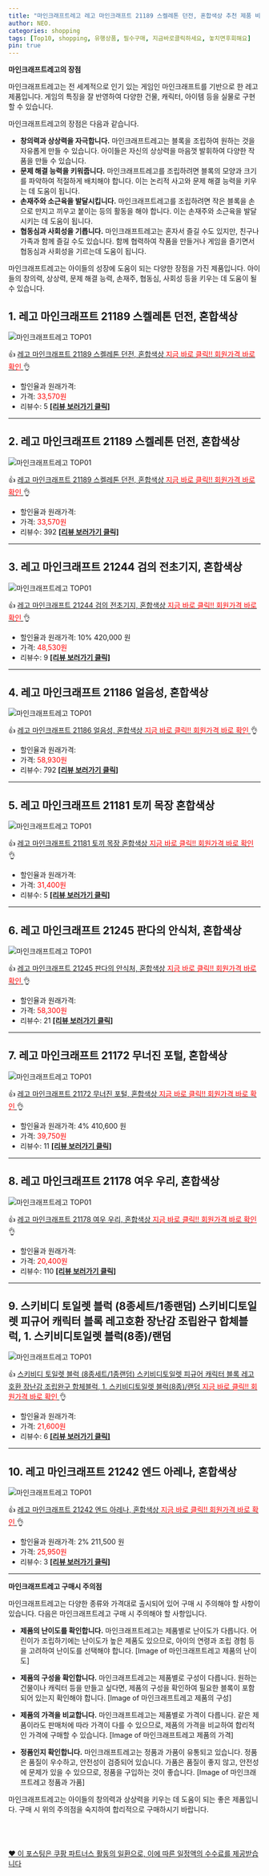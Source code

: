 ```yaml
---
title: "마인크래프트레고 레고 마인크래프트 21189 스켈레톤 던전, 혼합색상 추천 제품 비교 최저 가격 비교 장점 구매가이드"
author: NEO.
categories: shopping
tags: [Top10, shopping, 유행상품, 필수구매, 지금바로클릭하세요, 놓치면후회해요]
pin: true
---
```

**마인크래프트레고의 장점**

마인크래프트레고는 전 세계적으로 인기 있는 게임인 마인크래프트를 기반으로 한 레고 제품입니다. 게임의 특징을 잘 반영하여 다양한 건물, 캐릭터, 아이템 등을 실물로 구현할 수 있습니다.

마인크래프트레고의 장점은 다음과 같습니다.

* **창의력과 상상력을 자극합니다.** 마인크래프트레고는 블록을 조립하여 원하는 것을 자유롭게 만들 수 있습니다. 아이들은 자신의 상상력을 마음껏 발휘하여 다양한 작품을 만들 수 있습니다.
* **문제 해결 능력을 키워줍니다.** 마인크래프트레고를 조립하려면 블록의 모양과 크기를 파악하여 적절하게 배치해야 합니다. 이는 논리적 사고와 문제 해결 능력을 키우는 데 도움이 됩니다.
* **손재주와 소근육을 발달시킵니다.** 마인크래프트레고를 조립하려면 작은 블록을 손으로 만지고 끼우고 붙이는 등의 활동을 해야 합니다. 이는 손재주와 소근육을 발달시키는 데 도움이 됩니다.
* **협동심과 사회성을 기릅니다.** 마인크래프트레고는 혼자서 즐길 수도 있지만, 친구나 가족과 함께 즐길 수도 있습니다. 함께 협력하여 작품을 만들거나 게임을 즐기면서 협동심과 사회성을 기르는데 도움이 됩니다.

마인크래프트레고는 아이들의 성장에 도움이 되는 다양한 장점을 가진 제품입니다. 아이들의 창의력, 상상력, 문제 해결 능력, 손재주, 협동심, 사회성 등을 키우는 데 도움이 될 수 있습니다.

   

## 1. 레고 마인크래프트 21189 스켈레톤 던전, 혼합색상

![마인크래프트레고 TOP01](https://thumbnail6.coupangcdn.com/thumbnails/remote/490x490ex/image/retail/images/4336440482871013-b7ce9fae-c210-430d-85b0-ea199b7ea23a.jpg)


👍 [레고 마인크래프트 21189 스켈레톤 던전, 혼합색상 <font color=red> 지금 바로 클릭!! 회원가격 바로 확인 </font> ](https://link.coupang.com/re/AFFSDP?lptag=AF3617701&subid=GithubCoopas&pageKey=6701530335&traceid=V0-153&itemId=15524825937&vendorItemId=82744050724) 👌 


- 할인율과 원래가격: 
- 가격: <span style='color:red'>33,570원</span>
- 리뷰수: 5  [**[리뷰 보러가기 클릭]**](https://link.coupang.com/re/AFFSDP?lptag=AF3617701&subid=GithubCoopas&pageKey=6701530335&traceid=V0-153&itemId=15524825937&vendorItemId=82744050724)

---


   

## 2. 레고 마인크래프트 21189 스켈레톤 던전, 혼합색상

![마인크래프트레고 TOP01](https://thumbnail6.coupangcdn.com/thumbnails/remote/490x490ex/image/retail/images/4336440482871013-b7ce9fae-c210-430d-85b0-ea199b7ea23a.jpg)


👍 [레고 마인크래프트 21189 스켈레톤 던전, 혼합색상 <font color=red> 지금 바로 클릭!! 회원가격 바로 확인 </font> ](https://link.coupang.com/re/AFFSDP?lptag=AF3617701&subid=GithubCoopas&pageKey=6701530335&traceid=V0-153&itemId=15524825937&vendorItemId=82744050724) 👌 


- 할인율과 원래가격: 
- 가격: <span style='color:red'>33,570원</span>
- 리뷰수: 392  [**[리뷰 보러가기 클릭]**](https://link.coupang.com/re/AFFSDP?lptag=AF3617701&subid=GithubCoopas&pageKey=6701530335&traceid=V0-153&itemId=15524825937&vendorItemId=82744050724)

---


   

## 3. 레고 마인크래프트 21244 검의 전초기지, 혼합색상

![마인크래프트레고 TOP01](https://thumbnail10.coupangcdn.com/thumbnails/remote/490x490ex/image/retail/images/2022/12/15/13/7/a1fa2fe5-585b-445f-961a-21799d833749.png)


👍 [레고 마인크래프트 21244 검의 전초기지, 혼합색상 <font color=red> 지금 바로 클릭!! 회원가격 바로 확인 </font> ](https://link.coupang.com/re/AFFSDP?lptag=AF3617701&subid=GithubCoopas&pageKey=6997055507&traceid=V0-153&itemId=17145507905&vendorItemId=84318278579) 👌 


- 할인율과 원래가격: 10%  420,000   원
- 가격: <span style='color:red'>48,530원</span>
- 리뷰수: 9  [**[리뷰 보러가기 클릭]**](https://link.coupang.com/re/AFFSDP?lptag=AF3617701&subid=GithubCoopas&pageKey=6997055507&traceid=V0-153&itemId=17145507905&vendorItemId=84318278579)

---


   

## 4. 레고 마인크래프트 21186 얼음성, 혼합색상

![마인크래프트레고 TOP01](https://thumbnail7.coupangcdn.com/thumbnails/remote/490x490ex/image/retail/images/4332275216615754-a9891a2d-36a6-44be-8d9b-614c00c3585e.jpg)


👍 [레고 마인크래프트 21186 얼음성, 혼합색상 <font color=red> 지금 바로 클릭!! 회원가격 바로 확인 </font> ](https://link.coupang.com/re/AFFSDP?lptag=AF3617701&subid=GithubCoopas&pageKey=6538633278&traceid=V0-153&itemId=14548349561&vendorItemId=81790711880) 👌 


- 할인율과 원래가격: 
- 가격: <span style='color:red'>58,930원</span>
- 리뷰수: 792  [**[리뷰 보러가기 클릭]**](https://link.coupang.com/re/AFFSDP?lptag=AF3617701&subid=GithubCoopas&pageKey=6538633278&traceid=V0-153&itemId=14548349561&vendorItemId=81790711880)

---


   

## 5. 레고 마인크래프트 21181 토끼 목장 혼합색상

![마인크래프트레고 TOP01](https://thumbnail6.coupangcdn.com/thumbnails/remote/490x490ex/image/retail/images/4345302065791913-66cbe7ba-1177-49c3-a91c-0907d0b72379.jpg)


👍 [레고 마인크래프트 21181 토끼 목장 혼합색상 <font color=red> 지금 바로 클릭!! 회원가격 바로 확인 </font> ](https://link.coupang.com/re/AFFSDP?lptag=AF3617701&subid=GithubCoopas&pageKey=6239376040&traceid=V0-153&itemId=12585406117&vendorItemId=79853390170) 👌 


- 할인율과 원래가격: 
- 가격: <span style='color:red'>31,400원</span>
- 리뷰수: 5  [**[리뷰 보러가기 클릭]**](https://link.coupang.com/re/AFFSDP?lptag=AF3617701&subid=GithubCoopas&pageKey=6239376040&traceid=V0-153&itemId=12585406117&vendorItemId=79853390170)

---


   

## 6. 레고 마인크래프트 21245 판다의 안식처, 혼합색상

![마인크래프트레고 TOP01](https://thumbnail10.coupangcdn.com/thumbnails/remote/490x490ex/image/retail/images/2022/12/15/13/7/ea7f3063-b24f-4f27-befe-c83cca879272.png)


👍 [레고 마인크래프트 21245 판다의 안식처, 혼합색상 <font color=red> 지금 바로 클릭!! 회원가격 바로 확인 </font> ](https://link.coupang.com/re/AFFSDP?lptag=AF3617701&subid=GithubCoopas&pageKey=6997055966&traceid=V0-153&itemId=17145509462&vendorItemId=84318280144) 👌 


- 할인율과 원래가격: 
- 가격: <span style='color:red'>58,300원</span>
- 리뷰수: 21  [**[리뷰 보러가기 클릭]**](https://link.coupang.com/re/AFFSDP?lptag=AF3617701&subid=GithubCoopas&pageKey=6997055966&traceid=V0-153&itemId=17145509462&vendorItemId=84318280144)

---


   

## 7. 레고 마인크래프트 21172 무너진 포털, 혼합색상

![마인크래프트레고 TOP01](https://thumbnail7.coupangcdn.com/thumbnails/remote/490x490ex/image/rs_quotation_api/flcz2wlj/bd9f2de366054d47a64281a83eabb035.jpg)


👍 [레고 마인크래프트 21172 무너진 포털, 혼합색상 <font color=red> 지금 바로 클릭!! 회원가격 바로 확인 </font> ](https://link.coupang.com/re/AFFSDP?lptag=AF3617701&subid=GithubCoopas&pageKey=5613542553&traceid=V0-153&itemId=9077473158&vendorItemId=76363748070) 👌 


- 할인율과 원래가격: 4%  410,600   원
- 가격: <span style='color:red'>39,750원</span>
- 리뷰수: 11  [**[리뷰 보러가기 클릭]**](https://link.coupang.com/re/AFFSDP?lptag=AF3617701&subid=GithubCoopas&pageKey=5613542553&traceid=V0-153&itemId=9077473158&vendorItemId=76363748070)

---


   

## 8. 레고 마인크래프트 21178 여우 우리, 혼합색상

![마인크래프트레고 TOP01](https://thumbnail9.coupangcdn.com/thumbnails/remote/490x490ex/image/rs_quotation_api/o0y5ggek/3d4c0b2a1b034fc39d0ce6f97f0e0fff.jpg)


👍 [레고 마인크래프트 21178 여우 우리, 혼합색상 <font color=red> 지금 바로 클릭!! 회원가격 바로 확인 </font> ](https://link.coupang.com/re/AFFSDP?lptag=AF3617701&subid=GithubCoopas&pageKey=6239376126&traceid=V0-153&itemId=12585406587&vendorItemId=79853390447) 👌 


- 할인율과 원래가격: 
- 가격: <span style='color:red'>20,400원</span>
- 리뷰수: 110  [**[리뷰 보러가기 클릭]**](https://link.coupang.com/re/AFFSDP?lptag=AF3617701&subid=GithubCoopas&pageKey=6239376126&traceid=V0-153&itemId=12585406587&vendorItemId=79853390447)

---


   

## 9. 스키비디 토일렛 블럭 (8종세트/1종랜덤) 스키비디토일렛 피규어 캐릭터 블록 레고호환 장난감 조립완구 합체블럭, 1. 스키비디토일렛 블럭(8종)/랜덤

![마인크래프트레고 TOP01](https://thumbnail8.coupangcdn.com/thumbnails/remote/490x490ex/image/vendor_inventory/b142/3ad7f952ffc38178f89aa77c205b63736165e9bbdfe75792ca54c0ef9718.jpg)


👍 [스키비디 토일렛 블럭 (8종세트/1종랜덤) 스키비디토일렛 피규어 캐릭터 블록 레고호환 장난감 조립완구 합체블럭, 1. 스키비디토일렛 블럭(8종)/랜덤 <font color=red> 지금 바로 클릭!! 회원가격 바로 확인 </font> ](https://link.coupang.com/re/AFFSDP?lptag=AF3617701&subid=GithubCoopas&pageKey=7658092333&traceid=V0-153&itemId=20394440888&vendorItemId=87268530361) 👌 


- 할인율과 원래가격: 
- 가격: <span style='color:red'>21,600원</span>
- 리뷰수: 6  [**[리뷰 보러가기 클릭]**](https://link.coupang.com/re/AFFSDP?lptag=AF3617701&subid=GithubCoopas&pageKey=7658092333&traceid=V0-153&itemId=20394440888&vendorItemId=87268530361)

---


   

## 10. 레고 마인크래프트 21242 엔드 아레나, 혼합색상

![마인크래프트레고 TOP01](https://thumbnail9.coupangcdn.com/thumbnails/remote/490x490ex/image/retail/images/2022/12/15/13/6/ee087605-1278-4be9-83a3-1ee2809a63dc.png)


👍 [레고 마인크래프트 21242 엔드 아레나, 혼합색상 <font color=red> 지금 바로 클릭!! 회원가격 바로 확인 </font> ](https://link.coupang.com/re/AFFSDP?lptag=AF3617701&subid=GithubCoopas&pageKey=6997054883&traceid=V0-153&itemId=17145505809&vendorItemId=84318276483) 👌 


- 할인율과 원래가격: 2%  211,500   원
- 가격: <span style='color:red'>25,950원</span>
- 리뷰수: 3  [**[리뷰 보러가기 클릭]**](https://link.coupang.com/re/AFFSDP?lptag=AF3617701&subid=GithubCoopas&pageKey=6997054883&traceid=V0-153&itemId=17145505809&vendorItemId=84318276483)

---
**마인크래프트레고 구매시 주의점**

마인크래프트레고는 다양한 종류와 가격대로 출시되어 있어 구매 시 주의해야 할 사항이 있습니다. 다음은 마인크래프트레고 구매 시 주의해야 할 사항입니다.

* **제품의 난이도를 확인합니다.** 마인크래프트레고는 제품별로 난이도가 다릅니다. 어린이가 조립하기에는 난이도가 높은 제품도 있으므로, 아이의 연령과 조립 경험 등을 고려하여 난이도를 선택해야 합니다.
[Image of 마인크래프트레고 제품의 난이도]

* **제품의 구성을 확인합니다.** 마인크래프트레고는 제품별로 구성이 다릅니다. 원하는 건물이나 캐릭터 등을 만들고 싶다면, 제품의 구성을 확인하여 필요한 블록이 포함되어 있는지 확인해야 합니다.
[Image of 마인크래프트레고 제품의 구성]

* **제품의 가격을 비교합니다.** 마인크래프트레고는 제품별로 가격이 다릅니다. 같은 제품이라도 판매처에 따라 가격이 다를 수 있으므로, 제품의 가격을 비교하여 합리적인 가격에 구매할 수 있습니다.
[Image of 마인크래프트레고 제품의 가격]

* **정품인지 확인합니다.** 마인크래프트레고는 정품과 가품이 유통되고 있습니다. 정품은 품질이 우수하고, 안전성이 검증되어 있습니다. 가품은 품질이 좋지 않고, 안전성에 문제가 있을 수 있으므로, 정품을 구입하는 것이 좋습니다.
[Image of 마인크래프트레고 정품과 가품]

마인크래프트레고는 아이들의 창의력과 상상력을 키우는 데 도움이 되는 좋은 제품입니다. 구매 시 위의 주의점을 숙지하여 합리적으로 구매하시기 바랍니다.<br><br><br><br><br> [ ❤  이 포스팅은 쿠팡 파트너스 활동의 일환으로, 이에 따른 일정액의 수수료를 제공받습니다](https://link.coupang.com/a/bcEFyh)